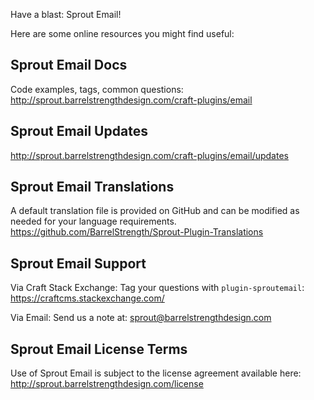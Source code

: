 Have a blast: Sprout Email!

Here are some online resources you might find useful:


Sprout Email Docs
------------------------------------------------------------
Code examples, tags, common questions:
http://sprout.barrelstrengthdesign.com/craft-plugins/email


Sprout Email Updates
------------------------------------------------------------
http://sprout.barrelstrengthdesign.com/craft-plugins/email/updates


Sprout Email Translations
------------------------------------------------------------
A default translation file is provided on GitHub and can be modified 
as needed for your language requirements.
https://github.com/BarrelStrength/Sprout-Plugin-Translations


Sprout Email Support
------------------------------------------------------------

Via Craft Stack Exchange: Tag your questions with `plugin-sproutemail`:
https://craftcms.stackexchange.com/

Via Email:
Send us a note at: sprout@barrelstrengthdesign.com


Sprout Email License Terms
------------------------------------------------------------
Use of Sprout Email is subject to the license agreement available here:
http://sprout.barrelstrengthdesign.com/license